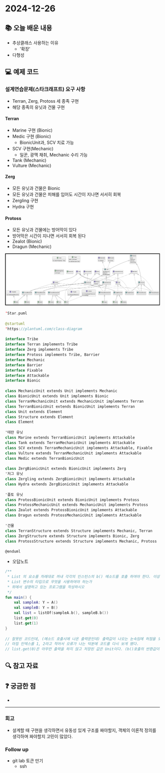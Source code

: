 # 2024-12-26

## 📚 오늘 배운 내용
- 추상클래스 사용하는 이유
  - '확장'
- 다형성

## 💻 예제 코드
<!-- 실습한 코드나 예제를 추가 -->

### 설계연습문제(스타크래프트) 요구 사항
- Terran, Zerg, Protoss 세 종족 구현
- 해당 종족의 유닛과 건물 구현
#### Terran
- Marine 구현 (Bionic)
- Medic 구현 (Bionic)
  - BionicUnit과, SCV 치료 가능
- SCV 구현(Mechanic)
  - 일꾼, 광맥 채취, Mechanic 수리 가능
- Tank (Mechanic)
- Vulture (Mechanic)
#### Zerg
- 모든 유닛과 건물은 Bionic
- 모든 유닛과 건물은 피해를 입어도 시간이 지나면 서서히 회복
- Zergling 구현
- Hydra 구현
#### Protoss
- 모든 유닛과 건물에는 방어막이 있다
- 방어막은 시간이 지나면 서서히 회복 된다
- Zealot (Bionic)
- Dragun (Mechanic)

![img.png](img/uml.png)

```kotlin
'Star.puml

@startuml
'https://plantuml.com/class-diagram

interface Tribe
interface Terran implements Tribe
interface Zerg implements Tribe
interface Protoss implements Tribe, Barrier
interface Mechanic
interface Barrier
interface Fixable
interface Attackable
interface Bionic

class MechanicUnit extends Unit implements Mechanic
class BionicUnit extends Unit implements Bionic
class TerranMechanicUnit extends MechanicUnit implements Terran
class TerranBionicUnit extends BionicUnit implements Terran
class Unit extends Element
class Structure extends Element
class Element

'테란 유닛
class Marine extends TerranBionicUnit implements Attackable
class Tank extends TerranMechanicUnit implements Attackable
class SCV extends TerranMechanicUnit implements Attackable, Fixable
class Vulture extends TerranMechanicUnit implements Attackable
class Medic extends TerranBionicUnit

class ZergBionicUnit extends BionicUnit implements Zerg
'저그 유닛
class Zergling extends ZergBionicUnit implements Attackable
class Hydra extends ZergBionicUnit implements Attackable

'플토 유닛
class ProtossBionicUnit extends BionicUnit implements Protoss
class ProtossMechanicUnit extends MechanicUnit implements Protoss
class Zealot extends ProtossBionicUnit implements Attackable
class Dragun extends ProtossMechanicUnit implements Attackable

'건물
class TerranStructure extends Structure implements Mechanic, Terran
class ZergStructure extends Structure implements Bionic, Zerg
class ProtossStructure extends Structure implements Mechanic, Protoss

@enduml

```

- 오답노트
```kotlin
/**
 * List 의 요소를 차례대로 꺼내 각각의 인스턴스의 b() 메소드를 호출 하여야 한다. 이상을 전제로 다음 물음에 답하시오.
 * List 변수의 타입으로 무엇을 사용하여야 하는가
 * 위에서 설명하고 있는 프로그램을 작성하시오
 */
fun main() {
    val sampleA: Y = A()
    val sampleB: Y = B()
    val list = listOf(sampleA.b(), sampleB.b())
    list.get(0)
    list.get(1)
}

// 잘못된 코드인데, (메소드 호출시에 나온 출력문인데) 출력값이 나오는 눈속임에 허점을 모를 뻔 했다.
// 마침 인덱스를 1, 2라고 적어서 오류가 나는 덕분에 코드를 다시 보게 됐다.
// list.get(0)은 아무런 출력을 하지 않고 저장된 값은 Unit이다. (b()호출의 반환값이 Unit)
```

## 🔍 참고 자료

## ❓ 궁금한 점

- 

---

### 회고

- 설계할 때 구현을 생각하면서 유동성 있게 구조를 짜야할지, 객체의 이론적 정의를 생각하며 짜야할지 고민이 많았다.

### Follow up

- git lab 토큰 만기
  - ssh